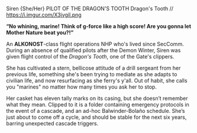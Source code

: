 Siren {She/Her}
PILOT OF THE DRAGON'S TOOTH
Dragon's Tooth //
https://i.imgur.com/X3jvgil.png

**“No whining, marine! Think of g-force like a high score! Are you gonna let Mother Nature beat you?!”**


An **ALKONOST**-class flight operations NHP who's lived since SecComm. During an absence of qualified pilots after the Demon Winter, Siren was given flight control of the *Dragon's Tooth*, one of the Gate's clippers.

She has cultivated a stern, bellicose attitude of a drill sergeant from her previous life, something she's been trying to mediate as she adapts to civilian life, and now resurfacing as she ferry's y'all.
Out of habit, she calls you "marines" no matter how many times you ask her to stop.

Her casket has eleven tally marks on its casing, but she doesn’t remember what they mean. Clipped to it is a folder containing emergency protocols in the event of a cascade, and an ad-hoc Balwinder-Bolaño schedule.
She’s just about to come off a cycle, and should be stable for the next six years, barring unexpected cascade triggers.
